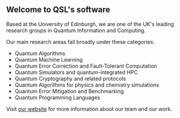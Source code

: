 ## Welcome to QSL's software

Based at the University of Edinburgh, we are one of the UK's leading research groups in Quantum Information and Computing.

Our main research areas fall broadly under these categories:
* Quantum Algorithms
* Quantum Machine Learning 
* Quantum Error Correction and Fault-Tolerant Computation
* Quantum Simulators and quantum-integrated HPC
* Quantum Cryptography and related protocols
* Quantum Algorithms for physics and chemistry simulations
* Quantum Error Mitigation and Benchmarking
* Quantum Programming Languages

Visit [our website](https://www.quantumsoftwarelab.com/) for more information about our team and our work.

